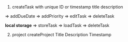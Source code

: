 1. createTask with unique ID or timestamp
   title
   description

=> addDueDate
=> addPriority
=> editTask
=> deleteTask

**local storage**
=> storeTask
=> loadTask
=> deleteTask

2. project
   createProject
   Title
   Description
   Timestamp
